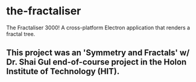 # the-fractaliser
The Fractaliser 3000! A cross-platform Electron application that renders a fractal tree.


## This project was an 'Symmetry and Fractals' w/ Dr. Shai Gul end-of-course project in the Holon Institute of Technology (HIT).
